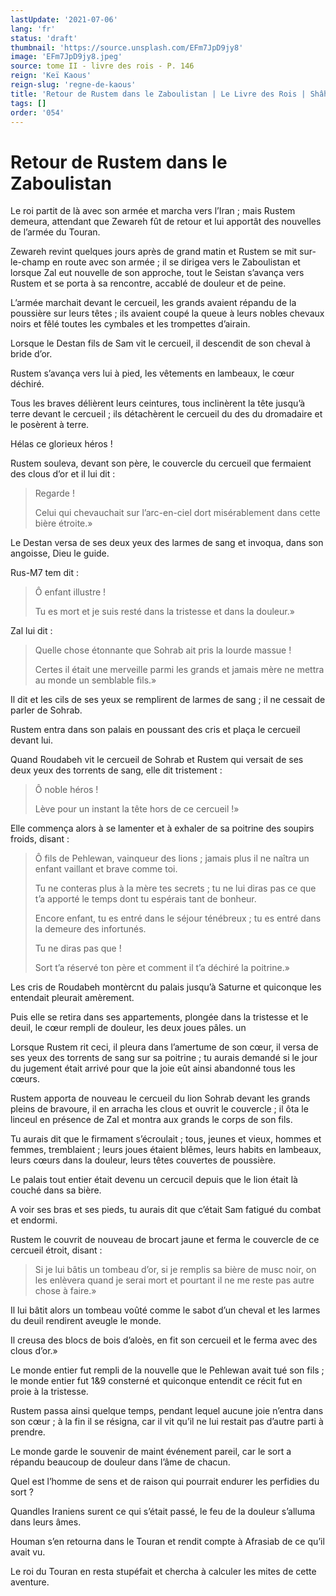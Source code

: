 ```yaml
---
lastUpdate: '2021-07-06'
lang: 'fr'
status: 'draft'
thumbnail: 'https://source.unsplash.com/EFm7JpD9jy8'
image: 'EFm7JpD9jy8.jpeg'
source: tome II - livre des rois - P. 146
reign: 'Keï Kaous'
reign-slug: 'regne-de-kaous'
title: 'Retour de Rustem dans le Zaboulistan | Le Livre des Rois | Shâhnâmeh'
tags: []
order: '054'
---
```


# Retour de Rustem dans le Zaboulistan

Le roi partit de là avec son armée et marcha vers l’Iran ; mais Rustem demeura, attendant que Zewareh fût de retour et lui apportât des nouvelles de l’armée du Touran.

Zewareh revint quelques jours après de grand matin et Rustem se mit sur-le-champ en route avec son armée ; il se dirigea vers le Zaboulistan et lorsque Zal eut nouvelle de son approche, tout le Seistan s’avança vers Rustem et se porta à sa rencontre, accablé de douleur et de peine.

L’armée marchait devant le cercueil, les grands avaient répandu de la poussière sur leurs têtes ; ils avaient coupé la queue à leurs nobles chevaux noirs et fêlé toutes les cymbales et les trompettes d’airain.

Lorsque le Destan fils de Sam vit le cercueil, il descendit de son cheval à bride d’or.

Rustem s’avança vers lui à pied, les vêtements en lambeaux, le cœur déchiré.

Tous les braves délièrent leurs ceintures, tous inclinèrent la tête jusqu’à terre devant le cercueil ; ils détachèrent le cercueil du des du dromadaire et le posèrent à terre.

Hélas ce glorieux héros !

Rustem souleva, devant son père, le couvercle du cercueil que fermaient des clous d’or et il lui dit :

> Regarde !
>
> Celui qui chevauchait sur l’arc-en-ciel dort misérablement dans cette bière étroite.»

Le Destan versa de ses deux yeux des larmes de sang et invoqua, dans son angoisse, Dieu le guide.

Rus-M7 tem dit :

> Ô enfant illustre !
>
> Tu es mort et je suis resté dans la tristesse et dans la douleur.»

Zal lui dit :

> Quelle chose étonnante que Sohrab ait pris la lourde massue !
>
> Certes il était une merveille parmi les grands et jamais mère ne mettra au monde un semblable fils.»

Il dit et les cils de ses yeux se remplirent de larmes de sang ; il ne cessait de parler de Sohrab.

Rustem entra dans son palais en poussant des cris et plaça le cercueil devant lui.

Quand Roudabeh vit le cercueil de Sohrab et Rustem qui versait de ses deux yeux des torrents de sang, elle dit tristement :

> Ô noble héros !
>
> Lève pour un instant la tête hors de ce cercueil !»

Elle commença alors à se lamenter et à exhaler de sa poitrine des soupirs froids, disant :

> Ô fils de Pehlewan, vainqueur des lions ; jamais plus il ne naîtra un enfant vaillant et brave comme toi.
>
> Tu ne conteras plus à la mère tes secrets ; tu ne lui diras pas ce que t’a apporté le temps dont tu espérais tant de bonheur.
>
> Encore enfant, tu es entré dans le séjour ténébreux ; tu es entré dans la demeure des infortunés.
>
> Tu ne diras pas que !
>
> Sort t’a réservé ton père et comment il t’a déchiré la poitrine.»

Les cris de Roudabeh montèrcnt du palais jusqu’à Saturne et quiconque les entendait pleurait amèrement.

Puis elle se retira dans ses appartements, plongée dans la tristesse et le deuil, le cœur rempli de douleur, les deux joues pâles. un

Lorsque Rustem rit ceci, il pleura dans l’amertume de son cœur, il versa de ses yeux des torrents de sang sur sa poitrine ; tu aurais demandé si le jour du jugement était arrivé pour que la joie eût ainsi abandonné tous les cœurs.

Rustem apporta de nouveau le cercueil du lion Sohrab devant les grands pleins de bravoure, il en arracha les clous et ouvrit le couvercle ; il ôta le linceul en présence de Zal et montra aux grands le corps de son fils.

Tu aurais dit que le firmament s’écroulait ; tous, jeunes et vieux, hommes et femmes, tremblaient ; leurs joues étaient blêmes, leurs habits en lambeaux, leurs cœurs dans la douleur, leurs têtes couvertes de poussière.

Le palais tout entier était devenu un cercucil depuis que le lion était là couché dans sa bière.

A voir ses bras et ses pieds, tu aurais dit que c’était Sam fatigué du combat et endormi.

Rustem le couvrit de nouveau de brocart jaune et ferma le couvercle de ce cercueil étroit, disant :

> Si je lui bâtis un tombeau d’or, si je remplis sa bière de musc noir, on les enlèvera quand je serai mort et pourtant il ne me reste pas autre chose à faire.»

Il lui bâtit alors un tombeau voûté comme le sabot d’un cheval et les larmes du deuil rendirent aveugle le monde.

Il creusa des blocs de bois d’aloès, en fit son cercueil et le ferma avec des clous d’or.»

Le monde entier fut rempli de la nouvelle que le Pehlewan avait tué son fils ; le monde entier fut 1&9 consterné et quiconque entendit ce récit fut en proie à la tristesse.

Rustem passa ainsi quelque temps, pendant lequel aucune joie n’entra dans son cœur ; à la fin il se résigna, car il vit qu’il ne lui restait pas d’autre parti à prendre.

Le monde garde le souvenir de maint événement pareil, car le sort a répandu beaucoup de douleur dans l’âme de chacun.

Quel est l’homme de sens et de raison qui pourrait endurer les perfidies du sort ?

Quandles Iraniens surent ce qui s’était passé, le feu de la douleur s’alluma dans leurs âmes.

Houman s’en retourna dans le Touran et rendit compte à Afrasiab de ce qu’il avait vu.

Le roi du Touran en resta stupéfait et chercha à calculer les mites de cette aventure.

